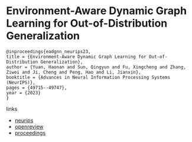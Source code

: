 # Environment-Aware Dynamic Graph Learning for Out-of-Distribution Generalization

```
@inproceedings{eadgnn_neurips23,
title = {Environment-Aware Dynamic Graph Learning for Out-of-Distribution Generalization},
author = {Yuan, Haonan and Sun, Qingyun and Fu, Xingcheng and Zhang, Ziwei and Ji, Cheng and Peng, Hao and Li, Jianxin},
booktitle = {Advances in Neural Information Processing Systems (NeurIPS)},
pages = {49715--49747},
year = {2023}
}
```

links
- [neurips](https://nips.cc/Conferences/2023/Schedule?showEvent=70524)
- [openreview](https://openreview.net/forum?id=n8JWIzYPRz)
- [proceedings](https://papers.nips.cc//paper_files/paper/2023/hash/9bf12308ece130daa083fb21f7faf1b6-Abstract-Conference.html)
